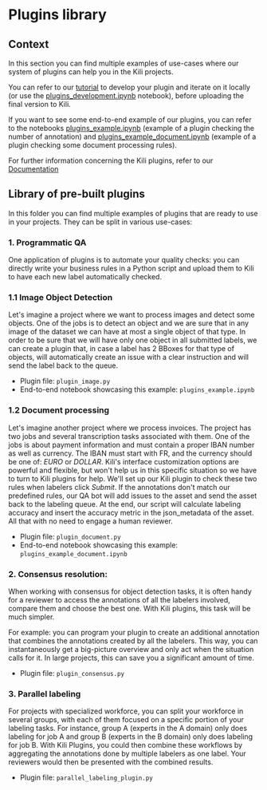 # Plugins library

## Context

In this section you can find multiple examples of use-cases where our system of plugins can help you in the Kili projects.

You can refer to our [tutorial](https://python-sdk-docs.kili-technology.com/latest/sdk/tutorials/plugins_development/) to develop your plugin and iterate on it locally (or use the [plugins_development.ipynb](../plugins_development.ipynb) notebook), before uploading the final version to Kili.

If you want to see some end-to-end example of our plugins, you can refer to the notebooks [plugins_example.ipynb](../plugins_example.ipynb) (example of a plugin checking the number of annotation) and [plugins_example_document.ipynb](../plugins_example_document.ipynb) (example of a plugin checking some document processing rules).

For further information concerning the Kili plugins, refer to our [Documentation](https://python-sdk-docs.kili-technology.com/latest/sdk/plugins/)

## Library of pre-built plugins

In this folder you can find multiple examples of plugins that are ready to use in your projects. They can be split in various use-cases:

### 1. Programmatic QA
One application of plugins is to automate your quality checks: you can directly write your business rules in a Python script and upload them to Kili to have each new label automatically checked.
### 1.1 Image Object Detection

Let's imagine a project where we want to process images and detect some objects. One of the jobs is to detect an object and we are sure that in any image of the dataset we can have at most a single object of that type. In order to be sure that we will have only one object in all submitted labels, we can create a plugin that, in case a label has 2 BBoxes for that type of objects, will automatically create an issue with a clear instruction and will send the label back to the queue.

- Plugin file: `plugin_image.py`
- End-to-end notebook showcasing this example: `plugins_example.ipynb`

### 1.2 Document processing

Let's imagine another project where we process invoices. The project has two jobs and several transcription tasks associated with them. One of the jobs is about payment information and must contain a proper IBAN number as well as currency. The IBAN must start with FR, and the currency should be one of: *EURO* or *DOLLAR*. Kili's interface customization options are powerful and flexible, but won't help us in this specific situation so we have to turn to Kili plugins for help. We'll set up our Kili plugin to check these two rules when labelers click *Submit*. If the annotations don't match our predefined rules, our QA bot will add issues to the asset and send the asset back to the labeling queue. At the end, our script will calculate labeling accuracy and insert the accuracy metric in the json_metadata of the asset. All that with no need to engage a human reviewer.

- Plugin file: `plugin_document.py`
- End-to-end notebook showcasing this example: `plugins_example_document.ipynb`
### 2. Consensus resolution:

When working with consensus for object detection tasks, it is often handy for a reviewer to access the annotations of all the labelers involved, compare them and choose the best one. With Kili plugins, this task will be much simpler.

For example: you can program your plugin to create an additional annotation that combines the annotations created by all the labelers. This way, you can instantaneously get a big-picture overview and only act when the situation calls for it. In large projects, this can save you a significant amount of time.

- Plugin file: `plugin_consensus.py`
### 3. Parallel labeling

For projects with specialized workforce, you can split your workforce in several groups, with each of them focused on a specific portion of your labeling tasks. For instance, group A (experts in the A domain) only does labeling for job A and group B (experts in the B domain) only does labeling for job B. With Kili Plugins, you could then combine these workflows by aggregating the annotations done by multiple labelers as one label. Your reviewers would then be presented with the combined results.

- Plugin file: `parallel_labeling_plugin.py`
